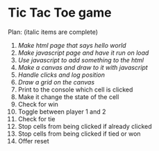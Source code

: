 # Tic Tac Toe game

Plan: (italic items are complete)
1. *Make html page that says hello world*
2. *Make javascript page and have it run on load*
3. *Use javascript to add something to the html*
4. *Make a canvas and draw to it with javascript*
5. *Handle clicks and log position*
6. *Draw a grid on the canvas*
7. Print to the console which cell is clicked
8. Make it change the state of the cell
9. Check for win
10. Toggle between player 1 and 2
11. Check for tie
12. Stop cells from being clicked if already clicked
13. Stop cells from being clicked if tied or won
14. Offer reset
